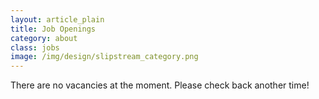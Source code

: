 ```yaml
---
layout: article_plain
title: Job Openings
category: about
class: jobs
image: /img/design/slipstream_category.png
---
```



There are no vacancies at the moment. Please check back another time!